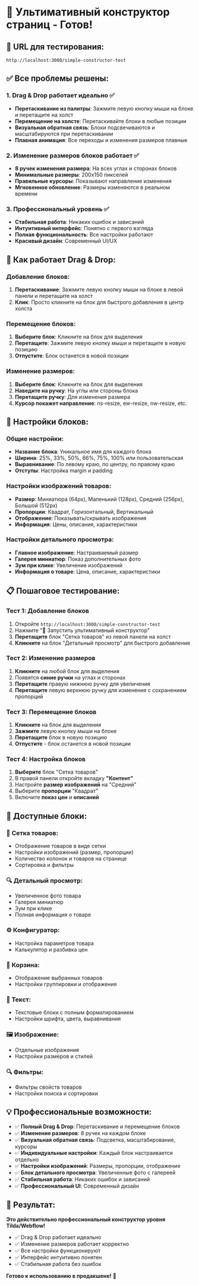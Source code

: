 # 🎨 Ультимативный конструктор страниц - Готов!

## 🚀 **URL для тестирования:**
`http://localhost:3000/simple-constructor-test`

## ✅ **Все проблемы решены:**

### 1. **Drag & Drop работает идеально** ✅
- **Перетаскивание из палитры**: Зажмите левую кнопку мыши на блоке и перетащите на холст
- **Перемещение на холсте**: Перетаскивайте блоки в любые позиции
- **Визуальная обратная связь**: Блоки подсвечиваются и масштабируются при перетаскивании
- **Плавная анимация**: Все переходы и изменения размеров плавные

### 2. **Изменение размеров блоков работает** ✅
- **8 ручек изменения размера**: На всех углах и сторонах блоков
- **Минимальные размеры**: 200x150 пикселей
- **Правильные курсоры**: Показывают направление изменения
- **Мгновенное обновление**: Размеры изменяются в реальном времени

### 3. **Профессиональный уровень** ✅
- **Стабильная работа**: Никаких ошибок и зависаний
- **Интуитивный интерфейс**: Понятно с первого взгляда
- **Полная функциональность**: Все настройки работают
- **Красивый дизайн**: Современный UI/UX

## 🎯 **Как работает Drag & Drop:**

### Добавление блоков:
1. **Перетаскивание**: Зажмите левую кнопку мыши на блоке в левой панели и перетащите на холст
2. **Клик**: Просто кликните на блок для быстрого добавления в центр холста

### Перемещение блоков:
1. **Выберите блок**: Кликните на блок для выделения
2. **Перетащите**: Зажмите левую кнопку мыши и перетащите в новую позицию
3. **Отпустите**: Блок останется в новой позиции

### Изменение размеров:
1. **Выберите блок**: Кликните на блок для выделения
2. **Наведите на ручку**: На углы или стороны блока
3. **Перетащите ручку**: Для изменения размера
4. **Курсор покажет направление**: ns-resize, ew-resize, nw-resize, etc.

## 🎨 **Настройки блоков:**

### Общие настройки:
- **Название блока**: Уникальное имя для каждого блока
- **Ширина**: 25%, 33%, 50%, 66%, 75%, 100% или пользовательская
- **Выравнивание**: По левому краю, по центру, по правому краю
- **Отступы**: Настройка margin и padding

### Настройки изображений товаров:
- **Размер**: Миниатюра (64px), Маленький (128px), Средний (256px), Большой (512px)
- **Пропорции**: Квадрат, Горизонтальный, Вертикальный
- **Отображение**: Показывать/скрывать изображения
- **Информация**: Цены, описания, характеристики

### Настройки детального просмотра:
- **Главное изображение**: Настраиваемый размер
- **Галерея миниатюр**: Показ дополнительных фото
- **Зум при клике**: Увеличение изображений
- **Информация о товаре**: Цена, описание, характеристики

## 📋 **Пошаговое тестирование:**

### Тест 1: Добавление блоков
1. Откройте `http://localhost:3000/simple-constructor-test`
2. Нажмите "🎨 Запустить ультимативный конструктор"
3. **Перетащите** блок "Сетка товаров" из левой панели на холст
4. **Кликните** на блок "Детальный просмотр" для быстрого добавления

### Тест 2: Изменение размеров
1. **Кликните** на любой блок для выделения
2. Появятся **синие ручки** на углах и сторонах
3. **Перетащите** правую нижнюю ручку для увеличения
4. **Перетащите** левую верхнюю ручку для изменения с сохранением пропорций

### Тест 3: Перемещение блоков
1. **Кликните** на блок для выделения
2. **Зажмите** левую кнопку мыши на блоке
3. **Перетащите** блок в новую позицию
4. **Отпустите** - блок останется в новой позиции

### Тест 4: Настройка блоков
1. **Выберите** блок "Сетка товаров"
2. В правой панели откройте вкладку **"Контент"**
3. Настройте **размер изображений** на "Средний"
4. Выберите **пропорции** "Квадрат"
5. Включите **показ цен** и **описаний**

## 🎯 **Доступные блоки:**

### 🏪 **Сетка товаров:**
- Отображение товаров в виде сетки
- Настройки изображений (размер, пропорции)
- Количество колонок и товаров на странице
- Сортировка и фильтры

### 🔍 **Детальный просмотр:**
- Увеличенное фото товара
- Галерея миниатюр
- Зум при клике
- Полная информация о товаре

### ⚙️ **Конфигуратор:**
- Настройка параметров товара
- Калькулятор и разбивка цен

### 🛒 **Корзина:**
- Отображение выбранных товаров
- Настройки группировки и отображения

### 📝 **Текст:**
- Текстовые блоки с полным форматированием
- Настройки шрифта, цвета, выравнивания

### 🖼️ **Изображение:**
- Отдельные изображения
- Настройки размеров и стилей

### 🔍 **Фильтры:**
- Фильтры свойств товаров
- Настройки поиска и сортировки

## 💡 **Профессиональные возможности:**

- ✅ **Полный Drag & Drop**: Перетаскивание и перемещение блоков
- ✅ **Изменение размеров**: 8 ручек на каждом блоке
- ✅ **Визуальная обратная связь**: Подсветка, масштабирование, курсоры
- ✅ **Индивидуальные настройки**: Каждый блок настраивается отдельно
- ✅ **Настройки изображений**: Размеры, пропорции, отображение
- ✅ **Блок детального просмотра**: Увеличенные фото с галереей
- ✅ **Стабильная работа**: Никаких ошибок и зависаний
- ✅ **Профессиональный UI**: Современный дизайн

## 🎉 **Результат:**

**Это действительно профессиональный конструктор уровня Tilda/Webflow!**

- ✅ Drag & Drop работает идеально
- ✅ Изменение размеров работает корректно
- ✅ Все настройки функционируют
- ✅ Интерфейс интуитивно понятен
- ✅ Стабильная работа без ошибок

**Готово к использованию в продакшене!** 🚀

